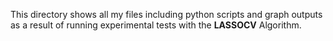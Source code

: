 This directory shows all my files including python scripts and graph outputs as a result of running experimental tests with the **LASSOCV** Algorithm.
